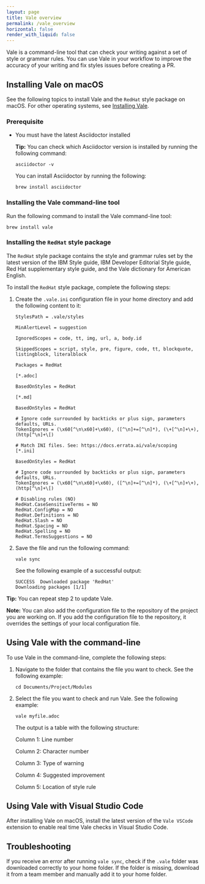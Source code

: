 ```yaml
---
layout: page
title: Vale overview
permalink: /vale_overview
horizontal: false
render_with_liquid: false
---
```


Vale is a command-line tool that can check your writing against a set of style or grammar rules. You can use Vale in your workflow to improve the accuracy of your writing and fix styles issues before creating a PR.

## Installing Vale on macOS

See the following topics to install Vale and the `RedHat` style package on macOS. For other operating systems, see [Installing Vale](https://redhat-documentation.github.io/vale-at-red-hat/docs/main/user-guide/installing-vale-cli/).

### Prerequisite

- You must have the latest Asciidoctor installed

    **Tip:** You can check which Asciidoctor version is installed by running the following command: 

    `asciidoctor -v`

    You can install Asciidoctor by running the following:

    `brew install asciidoctor`

### Installing the Vale command-line tool

Run the following command to install the Vale command-line tool:

`brew install vale`

### Installing the `RedHat` style package

The `RedHat` style package contains the style and grammar rules set by the latest version of the IBM Style guide, IBM Developer Editorial Style guide, Red Hat supplementary style guide, and the Vale dictionary for American English.

To install the `RedHat` style package, complete the following steps:

1. Create the `.vale.ini` configuration file in your home directory and add the following content to it:

    ```
    StylesPath = .vale/styles

    MinAlertLevel = suggestion

    IgnoredScopes = code, tt, img, url, a, body.id

    SkippedScopes = script, style, pre, figure, code, tt, blockquote, listingblock, literalblock

    Packages = RedHat

    [*.adoc]

    BasedOnStyles = RedHat

    [*.md]

    BasedOnStyles = RedHat

    # Ignore code surrounded by backticks or plus sign, parameters defaults, URLs.
    TokenIgnores = (\x60[^\n\x60]+\x60), ([^\n]+=[^\n]*), (\+[^\n]+\+), (http[^\n]+\[)

    # Match INI files. See: https://docs.errata.ai/vale/scoping
    [*.ini]

    BasedOnStyles = RedHat

    # Ignore code surrounded by backticks or plus sign, parameters defaults, URLs.
    TokenIgnores = (\x60[^\n\x60]+\x60), ([^\n]+=[^\n]*), (\+[^\n]+\+), (http[^\n]+\[)

    # Disabling rules (NO)
    RedHat.CaseSensitiveTerms = NO
    RedHat.ConfigMap = NO
    RedHat.Definitions = NO
    RedHat.Slash = NO
    RedHat.Spacing = NO
    RedHat.Spelling = NO
    RedHat.TermsSuggestions = NO
    ```

2. Save the file and run the following command:

    `vale sync`

    See the following example of a successful output:

    ```
    SUCCESS  Downloaded package 'RedHat'
    Downloading packages [1/1]
    ```

**Tip:** You can repeat step 2 to update Vale.

**Note:** You can also add the configuration file to the repository of the project you are working on. If you add the configuration file to the repository, it overrides the settings of your local configuration file. 

## Using Vale with the command-line

To use Vale in the command-line, complete the following steps:

1. Navigate to the folder that contains the file you want to check. See the following example:

    `cd Documents/Project/Modules`

2. Select the file you want to check and run Vale. See the following example:

    `vale myfile.adoc`

    The output is a table with the following structure:

    Column 1: Line number

    Column 2: Character number

    Column 3: Type of warning

    Column 4: Suggested improvement

    Column 5: Location of style rule

## Using Vale with Visual Studio Code

After installing Vale on macOS, install the latest version of the `Vale VSCode` extension to enable real time Vale checks in Visual Studio Code.

## Troubleshooting

If you receive an error after running `vale sync`, check if the `.vale` folder was downloaded correctly to your home folder. If the folder is missing, download it from a team member and manually add it to your home folder.
